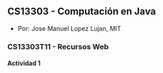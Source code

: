 ## CS13303 - Computación en Java
- Por: Jose Manuel Lopez Lujan, MIT

### CS13303T11 - Recursos Web 

#### Actividad 1


